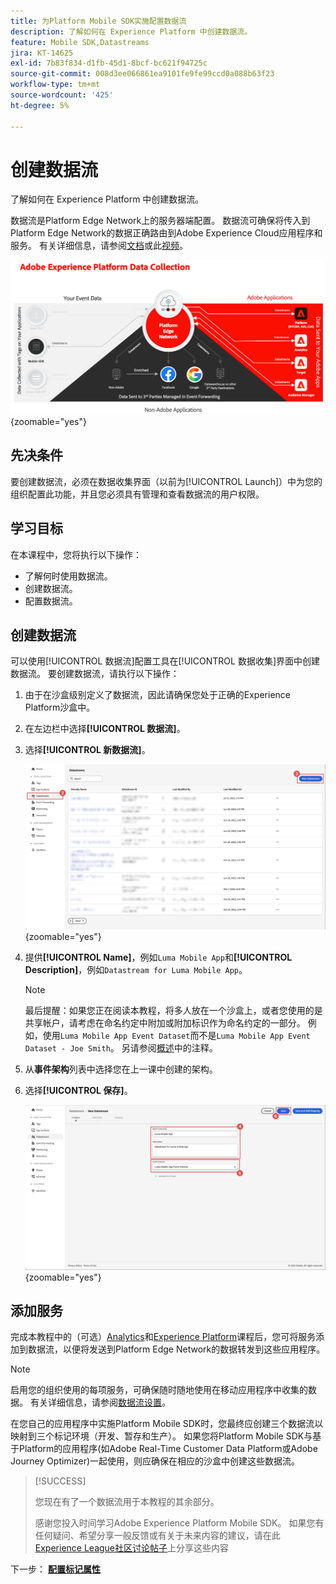 ```yaml
---
title: 为Platform Mobile SDK实施配置数据流
description: 了解如何在 Experience Platform 中创建数据流。
feature: Mobile SDK,Datastreams
jira: KT-14625
exl-id: 7b83f834-d1fb-45d1-8bcf-bc621f94725c
source-git-commit: 008d3ee066861ea9101fe9fe99ccd0a088b63f23
workflow-type: tm+mt
source-wordcount: '425'
ht-degree: 5%

---
```


# 创建数据流

了解如何在 Experience Platform 中创建数据流。

数据流是Platform Edge Network上的服务器端配置。 数据流可确保将传入到Platform Edge Network的数据正确路由到Adobe Experience Cloud应用程序和服务。 有关详细信息，请参阅[文档](https://experienceleague.adobe.com/en/docs/experience-platform/datastreams/overview)或此[视频](https://experienceleague.adobe.com/en/docs/platform-learn/data-collection/edge-network/configure-datastreams)。

![架构](assets/architecture.png){zoomable="yes"}

## 先决条件

要创建数据流，必须在数据收集界面（以前为[!UICONTROL Launch]）中为您的组织配置此功能，并且您必须具有管理和查看数据流的用户权限。

## 学习目标

在本课程中，您将执行以下操作：

* 了解何时使用数据流。
* 创建数据流。
* 配置数据流。

## 创建数据流

可以使用[!UICONTROL 数据流]配置工具在[!UICONTROL 数据收集]界面中创建数据流。 要创建数据流，请执行以下操作：

1. 由于在沙盒级别定义了数据流，因此请确保您处于正确的Experience Platform沙盒中。
1. 在左边栏中选择&#x200B;**[!UICONTROL 数据流]**。
1. 选择&#x200B;**[!UICONTROL 新数据流]**。

   ![数据流主页](assets/datastream-new.png){zoomable="yes"}

1. 提供&#x200B;**[!UICONTROL Name]**，例如`Luma Mobile App`和&#x200B;**[!UICONTROL Description]**，例如`Datastream for Luma Mobile App`。

   >[!NOTE]
   >
   >最后提醒：如果您正在阅读本教程，将多人放在一个沙盒上，或者您使用的是共享帐户，请考虑在命名约定中附加或附加标识作为命名约定的一部分。 例如，使用`Luma Mobile App Event Dataset`而不是`Luma Mobile App Event Dataset - Joe Smith`。 另请参阅[概述](overview.md)中的注释。

1. 从&#x200B;**事件架构**&#x200B;列表中选择您在上一课中创建的架构。
1. 选择&#x200B;**[!UICONTROL 保存]**。

   ![新数据流](assets/datastream-name.png){zoomable="yes"}


## 添加服务

完成本教程中的（可选）[Analytics](analytics.md)和[Experience Platform](platform.md)课程后，您可将服务添加到数据流，以便将发送到Platform Edge Network的数据转发到这些应用程序。

<!--

### Adobe Analytics

1. Select **[!UICONTROL Add Service]**.

1. Add **[!UICONTROL Adobe Analytics]** from the [!UICONTROL Service] list, 

1. Enter the name of the report site that you want to use in **[!UICONTROL Report Suite ID]**.

1. Enable the service by switching **[!UICONTROL Enabled]** on.

1. Select **[!UICONTROL Save]**.

   ![Add Adobe Analytics as datastream service](assets/datastream-service-aa.png){zoomable="yes"}


### Adobe Experience Platform

You might also want to enable the Adobe Experience Platform service. 

>[!IMPORTANT]
>
>You can only enable the Adobe Experience Platform service when having created an event dataset. If you don't already have an event dataset created, follow the instructions [here](platform.md).

1. Click ![Add](https://spectrum.adobe.com/static/icons/workflow_18/Smock_AddCircle_18_N.svg) **[!UICONTROL Add Service]** to add another service.

1. Select **[!UICONTROL Adobe Experience Platform]** from the [!UICONTROL Service] list.

1. Enable the service by switching **[!UICONTROL Enabled]** on.

1. Select the **[!UICONTROL Event Dataset]** that you created as part of the [Create a dataset](platform.md#create-a-dataset) instructions, for example **Luma Mobile App Event Dataset**

1. Select **[!UICONTROL Save]**.

   ![Add Adobe Experience Platform as a datastream service](assets/datastream-service-aep.png){zoomable="yes"}
1. The final configuration should look something like this.
   
   ![datastream settings](assets/datastream-settings.png){zoomable="yes"}

-->


>[!NOTE]
>
>启用您的组织使用的每项服务，可确保随时随地使用在移动应用程序中收集的数据。 有关详细信息，请参阅[数据流设置](https://experienceleague.adobe.com/en/docs/experience-platform/datastreams/overview)。

在您自己的应用程序中实施Platform Mobile SDK时，您最终应创建三个数据流以映射到三个标记环境（开发、暂存和生产）。 如果您将Platform Mobile SDK与基于Platform的应用程序(如Adobe Real-Time Customer Data Platform或Adobe Journey Optimizer)一起使用，则应确保在相应的沙盒中创建这些数据流。

>[!SUCCESS]
>
>您现在有了一个数据流用于本教程的其余部分。
>
>感谢您投入时间学习Adobe Experience Platform Mobile SDK。 如果您有任何疑问、希望分享一般反馈或有关于未来内容的建议，请在此[Experience League社区讨论帖子](https://experienceleaguecommunities.adobe.com/t5/adobe-experience-platform-data/tutorial-discussion-implement-adobe-experience-cloud-in-mobile/td-p/443796)上分享这些内容

下一步： **[配置标记属性](configure-tags.md)**
